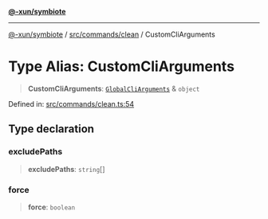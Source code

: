[**@-xun/symbiote**](../../../../README.md)

***

[@-xun/symbiote](../../../../README.md) / [src/commands/clean](../README.md) / CustomCliArguments

# Type Alias: CustomCliArguments

> **CustomCliArguments**: [`GlobalCliArguments`](../../../configure/type-aliases/GlobalCliArguments.md) & `object`

Defined in: [src/commands/clean.ts:54](https://github.com/Xunnamius/symbiote/blob/10f876ec625b234388ec5689f4d10663cabb4139/src/commands/clean.ts#L54)

## Type declaration

### excludePaths

> **excludePaths**: `string`[]

### force

> **force**: `boolean`
